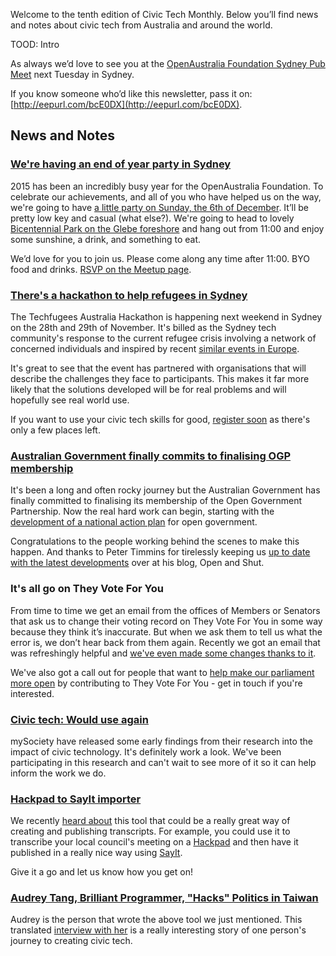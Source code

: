 Welcome to the tenth edition of Civic Tech Monthly.
Below you’ll find news and notes
about civic tech from Australia and around the world.

TOOD: Intro

As always we’d love to see you
at the [OpenAustralia Foundation Sydney Pub Meet](http://www.meetup.com/OpenAustralia-Foundation/events/222169552/)
next Tuesday in Sydney.

If you know someone who’d like this newsletter, pass it on:
[http://eepurl.com/bcE0DX](http://eepurl.com/bcE0DX).

##  News and Notes

### [We're having an end of year party in Sydney](http://www.meetup.com/OpenAustralia-Foundation/events/226363975/)

2015 has been an incredibly busy year for the OpenAustralia Foundation.
To celebrate our achievements, and all of you who have helped us on the way,
we're going to have [a little party on Sunday, the 6th of December](http://www.meetup.com/OpenAustralia-Foundation/events/226363975/).
It’ll be pretty low key and casual (what else?).
We're going to head to lovely [Bicentennial Park on the Glebe foreshore](https://www.google.com/maps/place/Bicentennial+Park+-+Glebe/@-33.8725431,151.1605678,7313m/data=!3m1!1e3!4m6!1m3!3m2!1s0x6b12afd1b80160cf:0xf017d68f9f222f0!2sBicentennial+Park+-+Glebe!3m1!1s0x6b12afd1b80160cf:0xf017d68f9f222f0!6m1!1e1?hl=en)
and hang out from 11:00 and enjoy some sunshine, a drink, and something to eat.

We’d love for you to join us. Please come along any time after 11:00. BYO food and drinks.
[RSVP on the Meetup page](http://www.meetup.com/OpenAustralia-Foundation/events/226363975/).

### [There's a hackathon to help refugees in Sydney](https://www.eventbrite.com.au/e/techfugees-australia-hackathon-tickets-19351828841)

The Techfugees Australia Hackathon is happening next weekend in Sydney on the 28th and 29th of November.
It's billed as the Sydney tech community's response to the current refugee crisis involving a network of concerned individuals and inspired by recent [similar events in Europe](http://www.techfugees.com/).

It's great to see that the event has partnered with organisations that will describe the challenges they face to participants. This makes it far more likely that the solutions developed will be for real problems and will hopefully see real world use.

If you want to use your civic tech skills for good, [register soon](https://www.eventbrite.com.au/e/techfugees-australia-hackathon-tickets-19351828841) as there's only a few places left.

### [Australian Government finally commits to finalising OGP membership](http://ogpau.govspace.gov.au/)

It's been a long and often rocky journey but the Australian Government has finally committed to finalising its membership of the Open Government Partnership. Now the real hard work can begin, starting with the [development of a national action plan](http://ogpau.govspace.gov.au/national-action-plan/) for open government.

Congratulations to the people working behind the scenes to make this happen. And thanks to Peter Timmins for tirelessly keeping us [up to date with the latest developments](http://foi-privacy.blogspot.com.au/search/label/Australia.%20Open%20Government%20Partnership.) over at his blog, Open and Shut.

### It's all go on They Vote For You

From time to time we get an email from the offices of Members or Senators that ask us to change their voting record on They Vote For You in some way because they think it’s inaccurate. But when we ask them to tell us what the error is, we don’t hear back from them again. Recently we got an email that was refreshingly helpful and [we've even made some changes thanks to it](https://www.openaustraliafoundation.org.au/2015/11/05/they-vote-for-you-theres-something-wrong-with-andrew-wilkies-voting-record/).

We've also got a call out for people that want to [help make our parliament more open](https://www.openaustraliafoundation.org.au/2015/11/13/they-vote-for-you-join-our-summer-working-bee/) by contributing to They Vote For You - get in touch if you're interested.

### [Civic tech: Would use again](https://www.mysociety.org/2015/10/28/who-benefits-from-civic-technology/)

mySociety have released some early findings from their research into the impact of civic technology. It's definitely work a look. We've been participating in this research and can't wait to see more of it so it can help inform the work we do.

### [Hackpad to SayIt importer](http://pad.archive.tw/)

We recently [heard about](https://twitter.com/audreyt/status/664376117197828096) this tool that could be a really great way of creating and publishing transcripts. For example, you could use it to transcribe your local council's meeting on a [Hackpad](https://hackpad.com/) and then have it published in a really nice way using [SayIt](http://sayit.mysociety.org/).

Give it a go and let us know how you get on!

### [Audrey Tang, Brilliant Programmer, "Hacks" Politics in Taiwan](http://blog.openculture.org/2015/10/12/audrey-tang-brilliant-programmer-hacks-politics-in-taiwan/)

Audrey is the person that wrote the above tool we just mentioned. This translated [interview with her](http://blog.openculture.org/2015/10/12/audrey-tang-brilliant-programmer-hacks-politics-in-taiwan/) is a really interesting story of one person's journey to creating civic tech.
